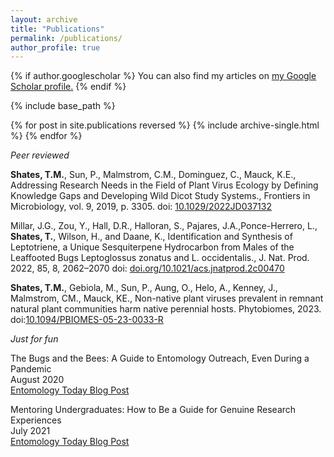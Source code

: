 ```yaml
---
layout: archive
title: "Publications"
permalink: /publications/
author_profile: true
---
```


{% if author.googlescholar %}
  You can also find my articles on <u><a href="{{author.googlescholar}}">my Google Scholar profile</a>.</u>
{% endif %}

{% include base_path %}

{% for post in site.publications reversed %}
  {% include archive-single.html %}
{% endfor %}

*Peer reviewed*


**Shates, T.M.**, Sun, P., Malmstrom, C.M., Dominguez, C., Mauck, K.E., Addressing Research Needs in the Field of Plant Virus Ecology by Defining Knowledge Gaps and Developing Wild Dicot Study Systems., Frontiers in Microbiology, vol. 9, 2019, p. 3305. doi: [10.1029/2022JD037132](https://www.frontiersin.org/articles/10.3389/fmicb.2018.03305/full)


Millar, J.G., Zou, Y., Hall, D.R., Halloran, S., Pajares, J.A.,Ponce-Herrero, L., **Shates, T.**, Wilson, H., and Daane, K., Identification and Synthesis of Leptotriene, a Unique Sesquiterpene Hydrocarbon from Males of the Leaffooted Bugs Leptoglossus zonatus and L. occidentalis., J. Nat. Prod. 2022, 85, 8, 2062–2070 doi: [doi.org/10.1021/acs.jnatprod.2c00470](https://pubs.acs.org/doi/epdf/10.1021/acs.jnatprod.2c00470)


**Shates, T.M.**, Gebiola, M., Sun, P., Aung, O., Helo, A., Kenney, J., Malmstrom, CM., Mauck, KE., Non-native plant viruses prevalent in remnant natural plant communities harm native perennial hosts. Phytobiomes, 2023. doi:[10.1094/PBIOMES-05-23-0033-R](https://apsjournals.apsnet.org/doi/abs/10.1094/PBIOMES-05-23-0033-R)  


*Just for fun*  

The Bugs and the Bees: A Guide to Entomology Outreach, Even During a Pandemic<br>
August 2020<br>
[Entomology Today Blog Post](https://entomologytoday.org/2020/08/04/bugs-bees-guide-entomology-outreach-pandemic/)  


Mentoring Undergraduates: How to Be a Guide for Genuine Research Experiences<br>
July 2021<br>
[Entomology Today Blog Post](https://entomologytoday.org/2020/08/04/bugs-bees-guide-entomology-outreach-pandemic/)
